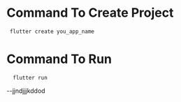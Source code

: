 # Command To Create Project
     flutter create you_app_name
# Command To Run
      flutter run

--jjndjjjkddod